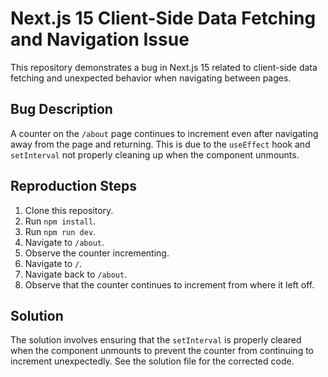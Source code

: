 # Next.js 15 Client-Side Data Fetching and Navigation Issue

This repository demonstrates a bug in Next.js 15 related to client-side data fetching and unexpected behavior when navigating between pages.

## Bug Description

A counter on the `/about` page continues to increment even after navigating away from the page and returning. This is due to the `useEffect` hook and `setInterval` not properly cleaning up when the component unmounts.

## Reproduction Steps

1. Clone this repository.
2. Run `npm install`.
3. Run `npm run dev`.
4. Navigate to `/about`.
5. Observe the counter incrementing.
6. Navigate to `/`.
7. Navigate back to `/about`.
8. Observe that the counter continues to increment from where it left off.

## Solution

The solution involves ensuring that the `setInterval` is properly cleared when the component unmounts to prevent the counter from continuing to increment unexpectedly. See the solution file for the corrected code.